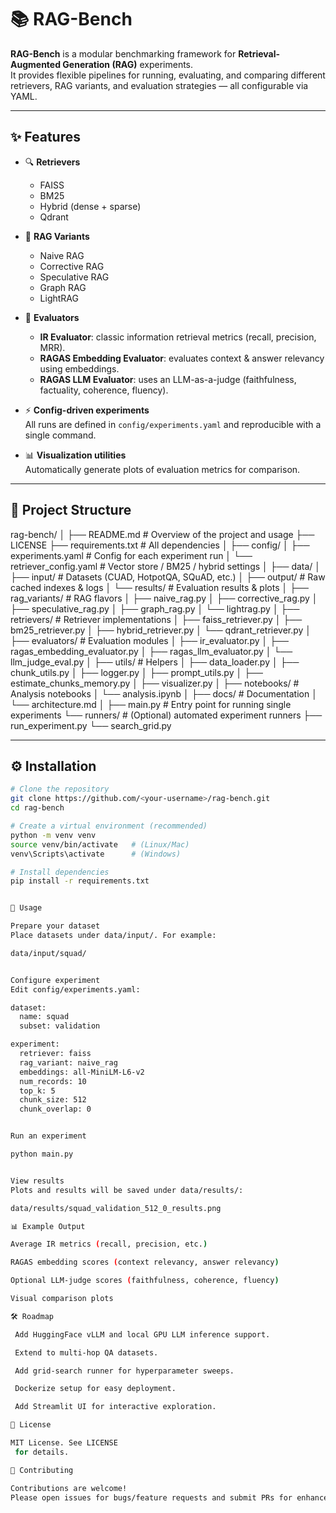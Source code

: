 # 📚 RAG-Bench

**RAG-Bench** is a modular benchmarking framework for **Retrieval-Augmented Generation (RAG)** experiments.  
It provides flexible pipelines for running, evaluating, and comparing different retrievers, RAG variants, and evaluation strategies — all configurable via YAML.

---

## ✨ Features

- 🔍 **Retrievers**
  - FAISS
  - BM25
  - Hybrid (dense + sparse)
  - Qdrant

- 🧩 **RAG Variants**
  - Naive RAG
  - Corrective RAG
  - Speculative RAG
  - Graph RAG
  - LightRAG

- 📏 **Evaluators**
  - **IR Evaluator**: classic information retrieval metrics (recall, precision, MRR).
  - **RAGAS Embedding Evaluator**: evaluates context & answer relevancy using embeddings.
  - **RAGAS LLM Evaluator**: uses an LLM-as-a-judge (faithfulness, factuality, coherence, fluency).

- ⚡ **Config-driven experiments**  
  All runs are defined in `config/experiments.yaml` and reproducible with a single command.

- 📊 **Visualization utilities**  
  Automatically generate plots of evaluation metrics for comparison.

---

## 📂 Project Structure

rag-bench/
│
├── README.md # Overview of the project and usage
├── LICENSE
├── requirements.txt # All dependencies
│
├── config/
│ ├── experiments.yaml # Config for each experiment run
│ └── retriever_config.yaml # Vector store / BM25 / hybrid settings
│
├── data/
│ ├── input/ # Datasets (CUAD, HotpotQA, SQuAD, etc.)
│ ├── output/ # Raw cached indexes & logs
│ └── results/ # Evaluation results & plots
│
├── rag_variants/ # RAG flavors
│ ├── naive_rag.py
│ ├── corrective_rag.py
│ ├── speculative_rag.py
│ ├── graph_rag.py
│ └── lightrag.py
│
├── retrievers/ # Retriever implementations
│ ├── faiss_retriever.py
│ ├── bm25_retriever.py
│ ├── hybrid_retriever.py
│ └── qdrant_retriever.py
│
├── evaluators/ # Evaluation modules
│ ├── ir_evaluator.py
│ ├── ragas_embedding_evaluator.py
│ ├── ragas_llm_evaluator.py
│ └── llm_judge_eval.py
│
├── utils/ # Helpers
│ ├── data_loader.py
│ ├── chunk_utils.py
│ ├── logger.py
│ ├── prompt_utils.py
│ ├── estimate_chunks_memory.py
│ ├── visualizer.py
│
├── notebooks/ # Analysis notebooks
│ └── analysis.ipynb
│
├── docs/ # Documentation
│ └── architecture.md
│
├── main.py # Entry point for running single experiments
└── runners/ # (Optional) automated experiment runners
├── run_experiment.py
└── search_grid.py


---

## ⚙️ Installation

```bash
# Clone the repository
git clone https://github.com/<your-username>/rag-bench.git
cd rag-bench

# Create a virtual environment (recommended)
python -m venv venv
source venv/bin/activate   # (Linux/Mac)
venv\Scripts\activate      # (Windows)

# Install dependencies
pip install -r requirements.txt


🚀 Usage

Prepare your dataset
Place datasets under data/input/. For example:

data/input/squad/


Configure experiment
Edit config/experiments.yaml:

dataset:
  name: squad
  subset: validation

experiment:
  retriever: faiss
  rag_variant: naive_rag
  embeddings: all-MiniLM-L6-v2
  num_records: 10
  top_k: 5
  chunk_size: 512
  chunk_overlap: 0


Run an experiment

python main.py


View results
Plots and results will be saved under data/results/:

data/results/squad_validation_512_0_results.png

📊 Example Output

Average IR metrics (recall, precision, etc.)

RAGAS embedding scores (context relevancy, answer relevancy)

Optional LLM-judge scores (faithfulness, coherence, fluency)

Visual comparison plots

🛠️ Roadmap

 Add HuggingFace vLLM and local GPU LLM inference support.

 Extend to multi-hop QA datasets.

 Add grid-search runner for hyperparameter sweeps.

 Dockerize setup for easy deployment.

 Add Streamlit UI for interactive exploration.

📜 License

MIT License. See LICENSE
 for details.

🤝 Contributing

Contributions are welcome!
Please open issues for bugs/feature requests and submit PRs for enhancements.

